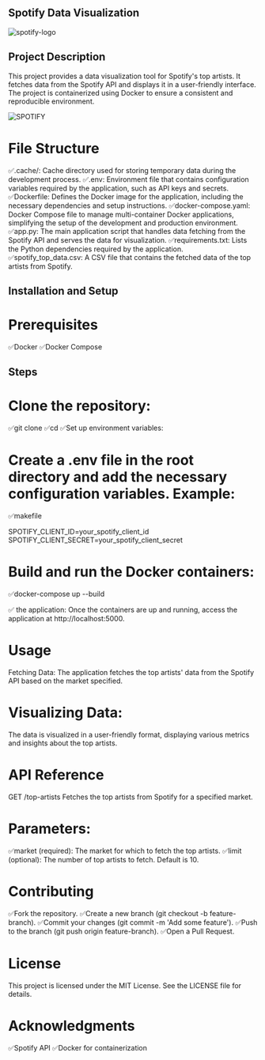 ## Spotify Data Visualization

![spotify-logo](https://github.com/user-attachments/assets/a5dde1c9-8d6b-45b5-949f-17d30f97491f)

## Project Description

This project provides a data visualization tool for Spotify's top artists. It fetches data from the Spotify API and displays it in a user-friendly interface. The project is containerized using Docker to ensure a consistent and reproducible environment.

![SPOTIFY](https://github.com/user-attachments/assets/d1e7d982-6737-43d4-90f2-67efc30578ad)

# File Structure
✅.cache/: Cache directory used for storing temporary data during the development process.
✅.env: Environment file that contains configuration variables required by the application, such as API keys and secrets.
✅Dockerfile: Defines the Docker image for the application, including the necessary dependencies and setup instructions.
✅docker-compose.yaml: Docker Compose file to manage multi-container Docker applications, simplifying the setup of the development and production environment.
✅app.py: The main application script that handles data fetching from the Spotify API and serves the data for visualization.
✅requirements.txt: Lists the Python dependencies required by the application.
✅spotify_top_data.csv: A CSV file that contains the fetched data of the top artists from Spotify.

## Installation and Setup
# Prerequisites
✅Docker
✅Docker Compose

## Steps
# Clone the repository:

✅git clone <repository-url>
✅cd <repository-directory>
✅Set up environment variables:

# Create a .env file in the root directory and add the necessary configuration variables. Example:

✅makefile

SPOTIFY_CLIENT_ID=your_spotify_client_id
SPOTIFY_CLIENT_SECRET=your_spotify_client_secret

# Build and run the Docker containers:

✅docker-compose up --build

✅ the application:
Once the containers are up and running, access the application at http://localhost:5000.

# Usage
Fetching Data:
The application fetches the top artists' data from the Spotify API based on the market specified.

# Visualizing Data:
The data is visualized in a user-friendly format, displaying various metrics and insights about the top artists.

# API Reference
GET /top-artists
Fetches the top artists from Spotify for a specified market.

# Parameters:
✅market (required): The market for which to fetch the top artists.
✅limit (optional): The number of top artists to fetch. Default is 10.

# Contributing
✅Fork the repository.
✅Create a new branch (git checkout -b feature-branch).
✅Commit your changes (git commit -m 'Add some feature').
✅Push to the branch (git push origin feature-branch).
✅Open a Pull Request.

# License
This project is licensed under the MIT License. See the LICENSE file for details.

# Acknowledgments
✅Spotify API
✅Docker for containerization
